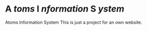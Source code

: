 # A *toms* I *nformation* S *ystem* 
Atoms Information System
This is just a project for an own website.
